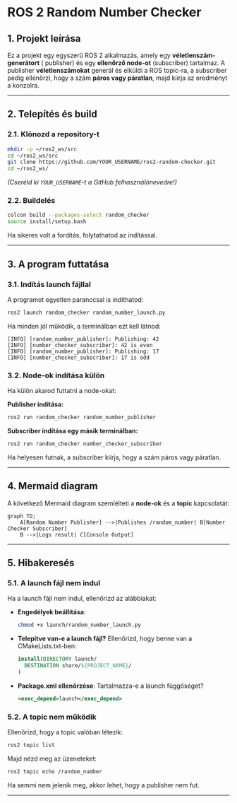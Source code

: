 # ROS 2 Random Number Checker

## 1. Projekt leírása
Ez a projekt egy egyszerű ROS 2 alkalmazás, amely egy **véletlenszám-generátort** (
publisher) és egy **ellenőrző node-ot** (subscriber) tartalmaz. A publisher **véletlenszámokat**
generál és elküldi a ROS topic-ra, a subscriber pedig ellenőrzi, hogy a szám **páros vagy páratlan**, majd kiírja az eredményt a konzolra.

---

## 2. Telepítés és build

### **2.1. Klónozd a repository-t**

```bash
mkdir -p ~/ros2_ws/src
cd ~/ros2_ws/src
git clone https://github.com/YOUR_USERNAME/ros2-random-checker.git
cd ~/ros2_ws/
```
*(Cseréld ki `YOUR_USERNAME`-t a GitHub felhasználónevedre!)*

### **2.2. Buildelés**

```bash
colcon build --packages-select random_checker
source install/setup.bash
```

Ha sikeres volt a fordítás, folytathatod az indítással.

---

## 3. A program futtatása

### **3.1. Indítás launch fájllal**
A programot egyetlen paranccsal is indíthatod:
```bash
ros2 launch random_checker random_number_launch.py
```
Ha minden jól működik, a terminálban ezt kell látnod:
```
[INFO] [random_number_publisher]: Publishing: 42
[INFO] [number_checker_subscriber]: 42 is even
[INFO] [random_number_publisher]: Publishing: 17
[INFO] [number_checker_subscriber]: 17 is odd
```

### **3.2. Node-ok indítása külön**

Ha külön akarod futtatni a node-okat:

**Publisher indítása:**
```bash
ros2 run random_checker random_number_publisher
```
**Subscriber indítása egy másik terminálban:**
```bash
ros2 run random_checker number_checker_subscriber
```

Ha helyesen futnak, a subscriber kiírja, hogy a szám páros vagy páratlan.

---

## 4. Mermaid diagram
A következő Mermaid diagram szemlélteti a **node-ok** és a **topic** kapcsolatát:

```mermaid
graph TD;
    A[Random Number Publisher] -->|Publishes /random_number| B[Number Checker Subscriber]
    B -->|Logs result| C[Console Output]
```

---

## 5. Hibakeresés

### **5.1. A launch fájl nem indul**
Ha a launch fájl nem indul, ellenőrizd az alábbiakat:
- **Engedélyek beállítása**:
  ```bash
  chmod +x launch/random_number_launch.py
  ```
- **Telepítve van-e a launch fájl?** Ellenőrizd, hogy benne van a CMakeLists.txt-ben:
  ```cmake
  install(DIRECTORY launch/
    DESTINATION share/${PROJECT_NAME}/
  )
  ```
- **Package.xml ellenőrzése**: Tartalmazza-e a launch függőséget?
  ```xml
  <exec_depend>launch</exec_depend>
  ```

### **5.2. A topic nem működik**
Ellenőrizd, hogy a topic valóban létezik:
```bash
ros2 topic list
```
Majd nézd meg az üzeneteket:
```bash
ros2 topic echo /random_number
```

Ha semmi nem jelenik meg, akkor lehet, hogy a publisher nem fut.

---


